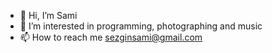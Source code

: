 - 👋 Hi, I’m Sami
- 👀 I’m interested in programming, photographing and music
- 📫 How to reach me sezginsami@gmail.com

<!---
EsPiRi/EsPiRi is a ✨ special ✨ repository because its `README.md` (this file) appears on your GitHub profile.
You can click the Preview link to take a look at your changes.
--->
